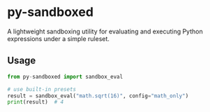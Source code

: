 # py-sandboxed

A lightweight sandboxing utility for evaluating and executing Python expressions under a simple ruleset.

## Usage

```python
from py-sandboxed import sandbox_eval

# use built-in presets
result = sandbox_eval("math.sqrt(16)", config="math_only")
print(result)  # 4
```
